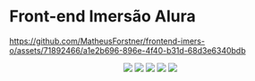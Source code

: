 <h1>Front-end Imersão Alura</h1>

https://github.com/MatheusForstner/frontend-imers-o/assets/71892466/a1e2b696-896e-4f40-b31d-68d3e6340bdb

<p align="center">
<img src="https://img.shields.io/github/license/ISS2718/SpotClone"/>
<img src="https://img.shields.io/badge/_-HTML5-grey?logo=html5"/>
<img src="https://img.shields.io/badge/_-CSS3-grey?logo=css3"/>
<img src="https://img.shields.io/badge/_-javascript-grey?logo=javascript"/>
<img src="https://img.shields.io/badge/Imersão Front--End-Alura-blue"/>
</p>

<div>
  
</div>
